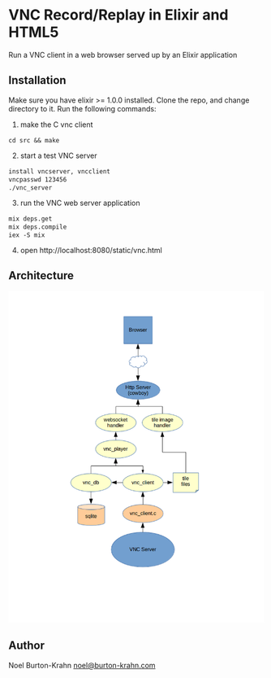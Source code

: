 VNC Record/Replay in Elixir and HTML5
======================================

Run a VNC client in a web browser served up by an Elixir application


Installation
------------

Make sure you have elixir >= 1.0.0 installed.  Clone the repo, and change directory to it.  Run the following commands:


  1. make the C vnc client

    cd src && make

  2. start a test VNC server

    install vncserver, vncclient
    vncpasswd 123456
    ./vnc_server

  3. run the VNC web server application

    mix deps.get
    mix deps.compile
    iex -S mix

  4. open http://localhost:8080/static/vnc.html

Architecture
------------

![alt tag](doc/vncex_processes.png)


Author
------

Noel Burton-Krahn <noel@burton-krahn.com>
